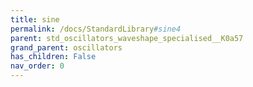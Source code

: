```yaml
---
title: sine
permalink: /docs/StandardLibrary#sine4
parent: std_oscillators_waveshape_specialised__K0a57
grand_parent: oscillators
has_children: False
nav_order: 0
---
```

